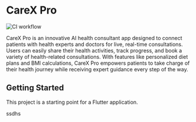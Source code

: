 # CareX Pro

![CI workflow](https://github.com/golamrabbiazad/carex_pro/actions/workflows/CI.yml/badge.svg)

CareX Pro is an innovative AI health consultant app designed to connect patients with health experts and doctors for live, real-time consultations. Users can easily share their health activities, track progress, and book a variety of health-related consultations. With features like personalized diet plans and BMI calculations, CareX Pro empowers patients to take charge of their health journey while receiving expert guidance every step of the way.

## Getting Started

This project is a starting point for a Flutter application.

ssdhs
